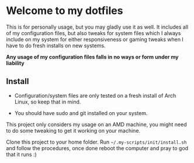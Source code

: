 # Welcome to my dotfiles

This is for personally usage, but you may gladly use it as well. It includes all of my configuration files, but also tweaks for system files which I always include on my system for either responsiveness or gaming tweaks when I have to do fresh installs on new systems.

**Any usage of my configuration files falls in no ways or form under my liability** 

## Install

- Configuration/system files are only tested on a fresh install of Arch Linux, so keep that in mind.

- You should have sudo and git installed on your system. 

This project only considers my usage on an AMD machine, you might need to do some tweaking to get it working on your machine.

Clone this project to your home folder. Run `~/.my-scripts/init/install.sh` and follow the procedures, once done reboot the computer and pray to god that it runs :) 